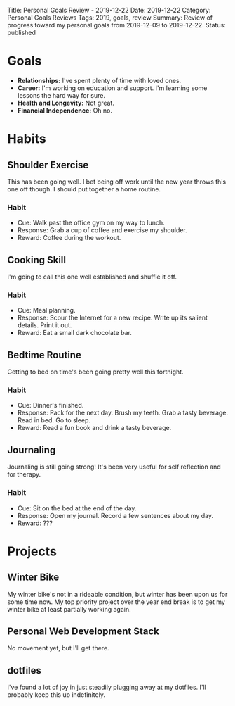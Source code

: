 Title: Personal Goals Review - 2019-12-22
Date: 2019-12-22
Category: Personal Goals Reviews
Tags: 2019, goals, review
Summary: Review of progress toward my personal goals from 2019-12-09 to 2019-12-22.
Status: published

# Goals
* **Relationships:** I've spent plenty of time with loved ones. 
* **Career:** I'm working on education and support. I'm learning some lessons the hard way for sure.
* **Health and Longevity:** Not great.
* **Financial Independence:** Oh no.


# Habits

## Shoulder Exercise
This has been going well. I bet being off work until the new year throws this one off though. I should put together a home routine.
### Habit
* Cue: Walk past the office gym on my way to lunch.
* Response: Grab a cup of coffee and exercise my shoulder.
* Reward: Coffee during the workout.

## Cooking Skill
I'm going to call this one well established and shuffle it off.
### Habit
* Cue: Meal planning.
* Response: Scour the Internet for a new recipe. Write up its salient details. Print it out.
* Reward: Eat a small dark chocolate bar.

## Bedtime Routine
Getting to bed on time's been going pretty well this fortnight.
### Habit
* Cue: Dinner's finished.
* Response: Pack for the next day. Brush my teeth. Grab a tasty beverage. Read in bed. Go to sleep.
* Reward: Read a fun book and drink a tasty beverage.

## Journaling
Journaling is still going strong! It's been very useful for self reflection and for therapy.
### Habit
* Cue: Sit on the bed at the end of the day.
* Response: Open my journal. Record a few sentences about my day.
* Reward: ???


# Projects

## Winter Bike
My winter bike's not in a rideable condition, but winter has been upon us for some time now. My top priority project over the year end break is to get my winter bike at least partially working again.

## Personal Web Development Stack
No movement yet, but I'll get there.

## dotfiles
I've found a lot of joy in just steadily plugging away at my dotfiles. I'll probably keep this up indefinitely.

